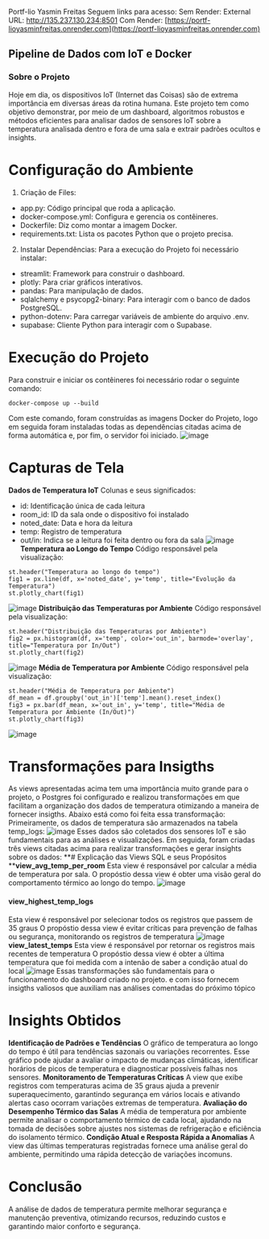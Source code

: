 Portf-lio Yasmin Freitas
Seguem links para acesso:
Sem Render: External URL: http://135.237.130.234:8501
Com Render: [https://portf-lioyasminfreitas.onrender.com](https://portf-lioyasminfreitas.onrender.com)
## Pipeline de Dados com IoT e Docker
### Sobre o Projeto
Hoje em dia, os dispositivos IoT (Internet das Coisas) são de extrema importância em diversas áreas da rotina humana. Este projeto tem como objetivo demonstrar, por meio de um dashboard, algoritmos robustos e métodos eficientes para analisar dados de sensores IoT sobre a temperatura analisada dentro e fora de uma sala e extrair padrões ocultos e insights.
# Configuração do Ambiente
1. Criação de Files:
- app.py: Código principal que roda a aplicação.
- docker-compose.yml: Configura e gerencia os contêineres.
- Dockerfile: Diz como montar a imagem Docker.
- requirements.txt: Lista os pacotes Python que o projeto precisa.
2. Instalar Dependências:
Para a execução do Projeto foi necessário instalar:
- streamlit: Framework para construir o dashboard.
- plotly: Para criar gráficos interativos.
- pandas: Para manipulação de dados.
- sqlalchemy e psycopg2-binary: Para interagir com o banco de dados PostgreSQL.
- python-dotenv: Para carregar variáveis de ambiente do arquivo .env.
- supabase: Cliente Python para interagir com o Supabase.
# Execução do Projeto
Para construir e iniciar os contêineres foi necessário rodar o seguinte comando:
```
docker-compose up --build
```
Com este comando, foram construídas as imagens Docker do Projeto, logo em seguida foram instaladas todas as dependências citadas acima de forma automática e, por fim, o servidor foi iniciado.
![image](https://github.com/user-attachments/assets/e6994a24-df5a-4e4e-b9a4-6ffc8e27c229)
# Capturas de Tela
**Dados de Temperatura IoT**
Colunas e seus significados:
- id: Identificação única de cada leitura
- room_id: ID da sala onde o dispositivo foi instalado
- noted_date: Data e hora da leitura
- temp: Registro de temperatura
- out/in: Indica se a leitura foi feita dentro ou fora da sala
![image](https://github.com/user-attachments/assets/e490e6df-eb38-4c83-8a55-368b3a6f9761)
**Temperatura ao Longo do Tempo**
Código responsável pela visualização:
```
st.header("Temperatura ao longo do tempo")
fig1 = px.line(df, x='noted_date', y='temp', title="Evolução da Temperatura")
st.plotly_chart(fig1)
```
![image](https://github.com/user-attachments/assets/38b7c1bd-f06c-455f-a604-f89b005e76f7)
**Distribuição das Temperaturas por Ambiente**
Código responsável pela visualização:
```
st.header("Distribuição das Temperaturas por Ambiente")
fig2 = px.histogram(df, x='temp', color='out_in', barmode='overlay', title="Temperatura por In/Out")
st.plotly_chart(fig2)
```
![image](https://github.com/user-attachments/assets/2952c61b-11bf-4008-8f0e-99522d577cf8)
**Média de Temperatura por Ambiente**
Código responsável pela visualização:
```
st.header("Média de Temperatura por Ambiente")
df_mean = df.groupby('out_in')['temp'].mean().reset_index()
fig3 = px.bar(df_mean, x='out_in', y='temp', title="Média de Temperatura por Ambiente (In/Out)")
st.plotly_chart(fig3)
```
![image](https://github.com/user-attachments/assets/bf06d163-1821-4a34-acef-65aaab93f262)
# Transformações para Insigths
As views apresentadas acima tem uma importância muito grande para o projeto, o Postgres foi configurado e realizou transformações em que facilitam a organização dos dados de temperatura otimizando a maneira de fornecer insigths. Abaixo está como foi feita essa transformação:
Primeiramente, os dados de temperatura são armazenados na tabela temp_logs:
![image](https://github.com/user-attachments/assets/46a7cf28-b1ea-4a89-b85c-a073daa9a222)
Esses dados são coletados dos sensores IoT e são fundamentais para as análises e visualizações.
Em seguida, foram criadas três views citadas acima para realizar transformações e gerar insights sobre os dados:
**# Explicação das Views SQL e seus Propósitos
****view_avg_temp_per_room**
Esta view é responsável por calcular a média de temperatura por sala.
O propóstio dessa view é obter uma visão geral do comportamento térmico ao longo do tempo.
![image](https://github.com/user-attachments/assets/71f53e23-335b-469f-9972-c0b5cde3b49a)
#### **view_highest_temp_logs**
Esta view é responsável por selecionar todos os registros que passem de 35 graus
O propóstio dessa view é evitar críticas para prevenção de falhas ou segurança, monitorando os registros de temperatura
![image](https://github.com/user-attachments/assets/e35a5e66-98a0-4299-bad8-c53efd0c6a23)
**view_latest_temps**
Esta view é responsável por retornar os registros mais recentes de temperatura
O propóstio dessa view é obter a última temperatura que foi medida com a intenão de saber a condição atual do local
![image](https://github.com/user-attachments/assets/5d4a9edb-9523-4a10-ad69-936cc8d51e51)
Essas transformações são fundamentais para o funcionamento do dashboard criado no projeto. e com isso fornecem insigths valiosos que auxiliam nas análises comentadas do próximo tópico
# Insights Obtidos
**Identificação de Padrões e Tendências**
O gráfico de temperatura ao longo do tempo é útil para tendências sazonais ou variações recorrentes. Esse gráfico pode ajudar a avaliar o impacto de mudanças climáticas, identificar horários de picos de temperatura e diagnosticar possíveis falhas nos sensores.
**Monitoramento de Temperaturas Críticas**
A view que exibe registros com temperaturas acima de 35 graus ajuda a prevenir superaquecimento, garantindo segurança em vários locais e ativando alertas caso ocorram variações extremas de temperatura.
**Avaliação do Desempenho Térmico das Salas**
A média de temperatura por ambiente permite analisar o comportamento térmico de cada local, ajudando na tomada de decisões sobre ajustes nos sistemas de refrigeração e eficiência do isolamento térmico.
**Condição Atual e Resposta Rápida a Anomalias**
A view das últimas temperaturas registradas fornece uma análise geral do ambiente, permitindo uma rápida detecção de variações incomuns.
# Conclusão
A análise de dados de temperatura permite melhorar segurança e manutenção preventiva, otimizando recursos, reduzindo custos e garantindo maior conforto e segurança.

